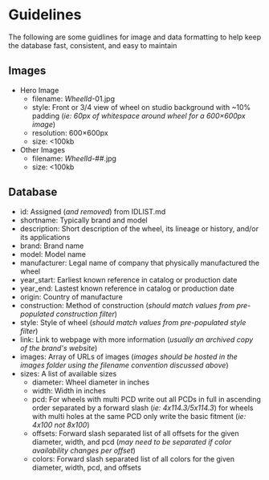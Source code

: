 # Guidelines

The following are some guidlines for image and data formatting to help keep the database fast, consistent, and easy to maintain

## Images
* Hero Image
  * filename: *WheelId*-01.jpg
  * style: Front or 3/4 view of wheel on studio background with ~10% padding (*ie: 60px of whitespace around wheel for a 600×600px image*)
  * resolution: 600×600px
  * size: <100kb
* Other Images
  * filename: *WheelId*-##.jpg
  * size: <100kb

## Database
* id: Assigned (*and removed*) from IDLIST.md
* shortname: Typically brand and model
* description: Short description of the wheel, its lineage or history, and/or its applications
* brand: Brand name
* model: Model name
* manufacturer: Legal name of company that physically manufactured the wheel
* year_start: Earliest known reference in catalog or production date
* year_end: Lastest known reference in catalog or production date
* origin: Country of manufacture
* construction: Method of construction (*should match values from pre-populated construction filter*)
* style: Style of wheel (*should match values from pre-populated style filter*)
* link: Link to webpage with more information (*usually an archived copy of the brand's website*)
* images: Array of URLs of images (*images should be hosted in the images folder using the filename convention discussed above*)
* sizes: A list of available sizes
  * diameter: Wheel diameter in inches
  * width: Width in inches
  * pcd: For wheels with multi PCD write out all PCDs in full in ascending order separated by a forward slash (*ie: 4x114.3/5x114.3*) for wheels with multi holes at the same PCD only write the basic fitment (*ie: 4x100 not 8x100*)
  * offsets: Forward slash separated list of all offsets for the given diameter, width, and pcd (*may need to be separated if color availability changes per offset*)
  * colors: Forward slash separated list of all colors for the given diameter, width, pcd, and offsets
